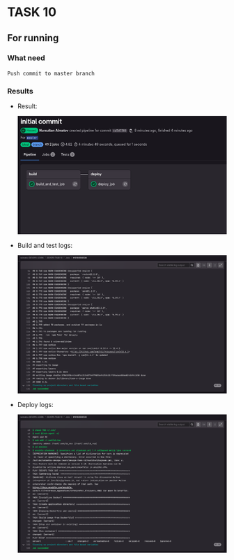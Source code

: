 # TASK 10

## For running

### What need

`Push commit to master branch`

### Results

- Result:

  ![Screenshot image](/images/results.png "Results screen")

- Build and test logs:

  ![Screenshot image](/images/build.png "Build and test logs screen")

- Deploy logs:

  ![Screenshot image](/images/deploy.png "Deploy logs screen")
